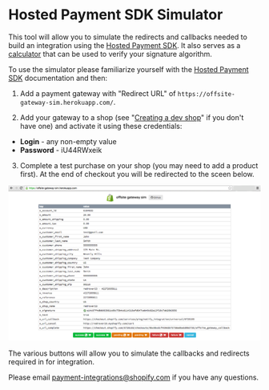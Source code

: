 Hosted Payment SDK Simulator
===========================

This tool will allow you to simulate the redirects and callbacks needed to build an integration using the [Hosted Payment SDK](https://docs.shopify.com/hosted-payment-sdk). It also serves as a [calculator](https://offsite-gateway-sim.herokuapp.com/calculator) that can be used to verify your signature algorithm.

To use the simulator please familiarize yourself with the [Hosted Payment SDK](https://docs.shopify.com/hosted-payment-sdk) documentation and then:

1. Add a payment gateway with "Redirect URL" of `https://offsite-gateway-sim.herokuapp.com/`.

2. Add your gateway to a shop (see "[Creating a dev shop](/partners/learning-center/getting-started/creating-first-dev-shop)" if you don't have one) and activate it using these credentials:

  * **Login** - any non-empty value
  * **Password** - iU44RWxeik

3. Complete a test purchase on your shop (you may need to add a product first). At the end of checkout you will be redirected to the sceen below.

![Offsite Gateway](/offsite-gateway-sim-page.png)

The various buttons will allow you to simulate the callbacks and redirects required in for integration.

Please email payment-integrations@shopify.com if you have any questions.
